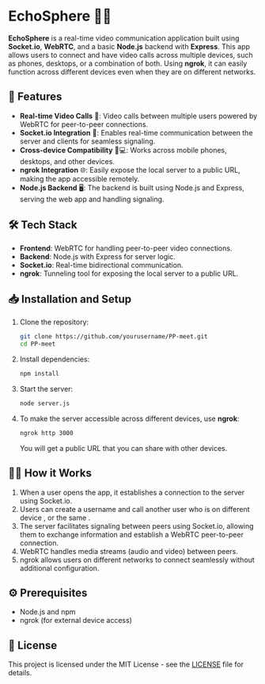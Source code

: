 # EchoSphere 🎥💬

**EchoSphere** is a real-time video communication application built using **Socket.io**, **WebRTC**, and a basic **Node.js** backend with **Express**. This app allows users to connect and have video calls across multiple devices, such as phones, desktops, or a combination of both. Using **ngrok**, it can easily function across different devices even when they are on different networks.

## 🚀 Features

- **Real-time Video Calls** 🎦: Video calls between multiple users powered by WebRTC for peer-to-peer connections.
- **Socket.io Integration** 🔄: Enables real-time communication between the server and clients for seamless signaling.
- **Cross-device Compatibility** 📱💻: Works across mobile phones, desktops, and other devices.
- **ngrok Integration** 🌐: Easily expose the local server to a public URL, making the app accessible remotely.
- **Node.js Backend** 🖥️: The backend is built using Node.js and Express, serving the web app and handling signaling.

## 🛠️ Tech Stack

- **Frontend**: WebRTC for handling peer-to-peer video connections.
- **Backend**: Node.js with Express for server logic.
- **Socket.io**: Real-time bidirectional communication.
- **ngrok**: Tunneling tool for exposing the local server to a public URL.

## 📥 Installation and Setup

1. Clone the repository:

   ```bash
   git clone https://github.com/yourusername/PP-meet.git
   cd PP-meet
   ```

2. Install dependencies:

   ```bash
   npm install
   ```

3. Start the server:

   ```bash
   node server.js
   ```

4. To make the server accessible across different devices, use **ngrok**:
   ```bash
   ngrok http 3000
   ```
   You will get a public URL that you can share with other devices.

## 🧑‍💻 How it Works

1. When a user opens the app, it establishes a connection to the server using Socket.io.
2. Users can create a username and call another user who is on different device , or the same .
3. The server facilitates signaling between peers using Socket.io, allowing them to exchange information and establish a WebRTC peer-to-peer connection.
4. WebRTC handles media streams (audio and video) between peers.
5. ngrok allows users on different networks to connect seamlessly without additional configuration.

## ⚙️ Prerequisites

- Node.js and npm
- ngrok (for external device access)

## 📜 License

This project is licensed under the MIT License - see the [LICENSE](LICENSE) file for details.
